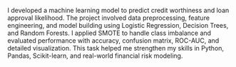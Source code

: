 I developed a machine learning model to predict credit worthiness and loan approval likelihood. The project involved data preprocessing, feature engineering, and model building using Logistic Regression, Decision Trees, and Random Forests. I applied SMOTE to handle class imbalance and evaluated performance with accuracy, confusion matrix, ROC-AUC, and detailed visualization. This task helped me strengthen my skills in Python, Pandas, Scikit-learn, and real-world financial risk modeling.
